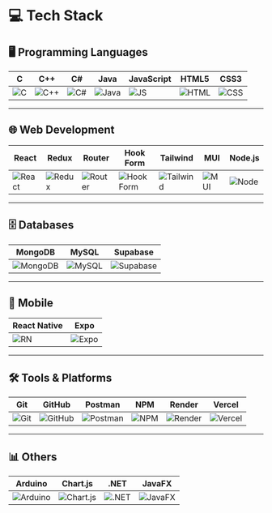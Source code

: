 # 💻 Tech Stack

## 🖥 Programming Languages  
| C | C++ | C# | Java | JavaScript | HTML5 | CSS3 |
|---|-----|----|------|------------|-------|------|
| ![C](https://img.shields.io/badge/c-%2300599C.svg?style=for-the-badge&logo=c&logoColor=white) | ![C++](https://img.shields.io/badge/c++-%2300599C.svg?style=for-the-badge&logo=c%2B%2B&logoColor=white) | ![C#](https://img.shields.io/badge/c%23-%23239120.svg?style=for-the-badge&logo=csharp&logoColor=white) | ![Java](https://img.shields.io/badge/java-%23ED8B00.svg?style=for-the-badge&logo=openjdk&logoColor=white) | ![JS](https://img.shields.io/badge/javascript-%23323330.svg?style=for-the-badge&logo=javascript&logoColor=%23F7DF1E) | ![HTML](https://img.shields.io/badge/html5-%23E34F26.svg?style=for-the-badge&logo=html5&logoColor=white) | ![CSS](https://img.shields.io/badge/css3-%231572B6.svg?style=for-the-badge&logo=css3&logoColor=white) |

---

## 🌐 Web Development  
| React | Redux | Router | Hook Form | Tailwind | MUI | Node.js |
|-------|-------|--------|-----------|----------|-----|---------|
| ![React](https://img.shields.io/badge/react-%2320232a.svg?style=for-the-badge&logo=react&logoColor=%2361DAFB) | ![Redux](https://img.shields.io/badge/redux-%23593d88.svg?style=for-the-badge&logo=redux&logoColor=white) | ![Router](https://img.shields.io/badge/React_Router-CA4245?style=for-the-badge&logo=react-router&logoColor=white) | ![Hook Form](https://img.shields.io/badge/React%20Hook%20Form-%23EC5990.svg?style=for-the-badge&logo=reacthookform&logoColor=white) | ![Tailwind](https://img.shields.io/badge/tailwindcss-%2338B2AC.svg?style=for-the-badge&logo=tailwind-css&logoColor=white) | ![MUI](https://img.shields.io/badge/MUI-%230081CB.svg?style=for-the-badge&logo=mui&logoColor=white) | ![Node](https://img.shields.io/badge/node.js-6DA55F?style=for-the-badge&logo=node.js&logoColor=white) |

---

## 🗄 Databases  
| MongoDB | MySQL | Supabase |
|---------|-------|----------|
| ![MongoDB](https://img.shields.io/badge/MongoDB-%234ea94b.svg?style=for-the-badge&logo=mongodb&logoColor=white) | ![MySQL](https://img.shields.io/badge/mysql-4479A1.svg?style=for-the-badge&logo=mysql&logoColor=white) | ![Supabase](https://img.shields.io/badge/Supabase-3ECF8E?style=for-the-badge&logo=supabase&logoColor=white) |

---

## 📱 Mobile  
| React Native | Expo |
|--------------|------|
| ![RN](https://img.shields.io/badge/react_native-%2320232a.svg?style=for-the-badge&logo=react&logoColor=%2361DAFB) | ![Expo](https://img.shields.io/badge/expo-1C1E24?style=for-the-badge&logo=expo&logoColor=#D04A37) |

---

## 🛠 Tools & Platforms  
| Git | GitHub | Postman | NPM | Render | Vercel |
|-----|--------|---------|-----|--------|--------|
| ![Git](https://img.shields.io/badge/git-%23F05033.svg?style=for-the-badge&logo=git&logoColor=white) | ![GitHub](https://img.shields.io/badge/github-%23121011.svg?style=for-the-badge&logo=github&logoColor=white) | ![Postman](https://img.shields.io/badge/Postman-FF6C37?style=for-the-badge&logo=postman&logoColor=white) | ![NPM](https://img.shields.io/badge/NPM-%23CB3837.svg?style=for-the-badge&logo=npm&logoColor=white) | ![Render](https://img.shields.io/badge/Render-%46E3B7.svg?style=for-the-badge&logo=render&logoColor=white) | ![Vercel](https://img.shields.io/badge/vercel-%23000000.svg?style=for-the-badge&logo=vercel&logoColor=white) |

---

## 📊 Others  
| Arduino | Chart.js | .NET | JavaFX |
|---------|----------|------|--------|
| ![Arduino](https://img.shields.io/badge/-Arduino-00979D?style=for-the-badge&logo=Arduino&logoColor=white) | ![Chart.js](https://img.shields.io/badge/chart.js-F5788D.svg?style=for-the-badge&logo=chart.js&logoColor=white) | ![.NET](https://img.shields.io/badge/.NET-5C2D91?style=for-the-badge&logo=.net&logoColor=white) | ![JavaFX](https://img.shields.io/badge/javafx-%23FF0000.svg?style=for-the-badge&logo=javafx&logoColor=white) |
